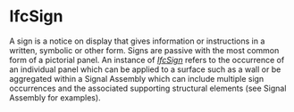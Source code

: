 IfcSign
=======
A sign is a notice on display that gives information or instructions in a
written, symbolic or other form. Signs are passive with the most common form
of a pictorial panel. An instance of
[_IfcSign_]($element://{4BE0513F-EDAF-4911-92C7-421EA6CD62A3}) refers to the
occurrence of an individual panel which can be applied to a surface such as a
wall or be aggregated within a Signal Assembly which can include multiple sign
occurrences and the associated supporting structural elements (see Signal
Assembly for examples).


